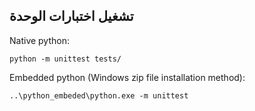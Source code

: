 
## تشغيل اختبارات الوحدة
Native python:
```
python -m unittest tests/
```

Embedded python (Windows zip file installation method):
```
..\python_embeded\python.exe -m unittest
```
